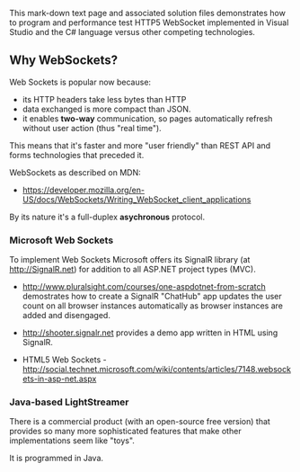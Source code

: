 This mark-down text page and associated solution files demonstrates how to program and performance test
HTTP5 WebSocket implemented in Visual Studio and the C# language versus other competing technologies.

## <a name="Why"> Why WebSockets?</a>
Web Sockets is popular now because:
* its HTTP headers take less bytes than HTTP 
* data exchanged is more compact than JSON.
* it enables **two-way** communication, so pages automatically refresh without user action (thus "real time").

This means that it's faster and more "user friendly" than REST API and forms technologies that preceded it.

WebSockets as described on MDN:
  * https://developer.mozilla.org/en-US/docs/WebSockets/Writing_WebSocket_client_applications

By its nature it's a full-duplex **asychronous** protocol.


### <a name="MS_WebSockets"> Microsoft Web Sockets</a>
To implement Web Sockets Microsoft offers its SignalR library (at http://SignalR.net)
for addition to all ASP.NET project types (MVC).

  * http://www.pluralsight.com/courses/one-aspdotnet-from-scratch
  demostrates how to create a SignalR "ChatHub" app updates the user count on all browser instances automatically
  as browser instances are added and disengaged.
  
  * http://shooter.signalr.net provides a demo app written in HTML using SignalR.
  
 * HTML5 Web Sockets - http://social.technet.microsoft.com/wiki/contents/articles/7148.websockets-in-asp-net.aspx


### <a name="LightStreamer"> Java-based LightStreamer</a>
There is a commercial product (with an open-source free version)
that provides so many more sophisticated features that make other implementations seem like "toys". 

It is programmed in Java.

